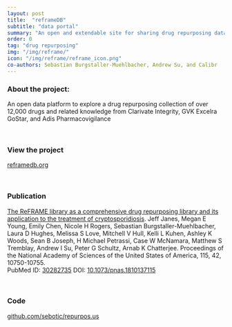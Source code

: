 ```yaml
---
layout: post
title:  "reframeDB"
subtitle: "data portal"
summary: "An open and extendable site for sharing drug repurposing data"
order: 0
tag: "drug repurposing"
img: "/img/reframe/"
icon: "/img/reframe/reframe_icon.png"
co-authors: Sebastian Burgstaller-Muehlbacher, Andrew Su, and Calibr
---
```


### About the project:
An open data platform to explore a drug repurposing collection of over 12,000
drugs and related knowledge from Clarivate Integrity, GVK Excelra GoStar, and Adis Pharmacovigilance

<br>

### View the project
[reframedb.org](https://reframedb.org/)

<br>

### Publication
[The ReFRAME library as a comprehensive drug repurposing library and its application to the treatment of cryptosporidiosis](https://doi.org/10.1073/pnas.1810137115). Jeff Janes, Megan E Young, Emily Chen, Nicole H Rogers, Sebastian Burgstaller-Muehlbacher, Laura D Hughes, Melissa S Love, Mitchell V Hull, Kelli L Kuhen, Ashley K Woods, Sean B Joseph, H Michael Petrassi, Case W McNamara, Matthew S Tremblay, Andrew I Su, Peter G Schultz, Arnab K Chatterjee. Proceedings of the National Academy of Sciences of the United States of America, 115, 42, 10750-10755.
<br>
PubMed ID: [30282735](https://www.ncbi.nlm.nih.gov/pubmed/?term=30282735) DOI: [10.1073/pnas.1810137115](https://doi.org/10.1073/pnas.1810137115)

<br>

### Code
[github.com/sebotic/repurpos.us](https://github.com/sebotic/repurpos.us)

